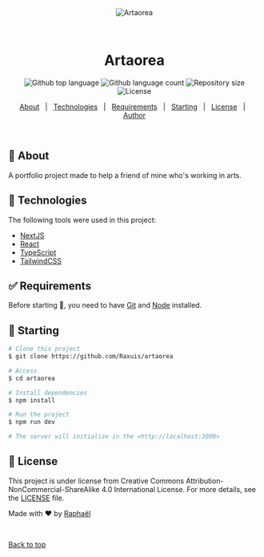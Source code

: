 <div align="center" id="top"> 
  <img src="./.github/app.gif" alt="Artaorea" />

&#xa0;

</div>

<h1 align="center">Artaorea</h1>

<p align="center">
  <img alt="Github top language" src="https://img.shields.io/github/languages/top/Raxuis/artaorea?color=56BEB8">

  <img alt="Github language count" src="https://img.shields.io/github/languages/count/Raxuis/artaorea?color=56BEB8">

  <img alt="Repository size" src="https://img.shields.io/github/repo-size/Raxuis/artaorea?color=56BEB8">

  <img alt="License" src="https://img.shields.io/github/license/Raxuis/artaorea?color=56BEB8">
</p>

<p align="center">
  <a href="#dart-about">About</a> &#xa0; | &#xa0; 
  <a href="#rocket-technologies">Technologies</a> &#xa0; | &#xa0;
  <a href="#white_check_mark-requirements">Requirements</a> &#xa0; | &#xa0;
  <a href="#checkered_flag-starting">Starting</a> &#xa0; | &#xa0;
  <a href="#memo-license">License</a> &#xa0; | &#xa0;
  <a href="https://github.com/Raxuis" target="_blank">Author</a>
</p>

<br>

## :dart: About

A portfolio project made to help a friend of mine who's working in arts.

## :rocket: Technologies

The following tools were used in this project:

- [NextJS](https://nextjs.org)
- [React](https://react.dev)
- [TypeScript](https://www.typescriptlang.org/)
- [TailwindCSS](https://tailwindcss.com)

## :white_check_mark: Requirements

Before starting :checkered_flag:, you need to have [Git](https://git-scm.com) and [Node](https://nodejs.org/en/) installed.

## :checkered_flag: Starting

```bash
# Clone this project
$ git clone https://github.com/Raxuis/artaorea

# Access
$ cd artaorea

# Install dependencies
$ npm install

# Run the project
$ npm run dev

# The server will initialize in the <http://localhost:3000>
```

## :memo: License

This project is under license from Creative Commons Attribution-NonCommercial-ShareAlike 4.0 International License. For more details, see the [LICENSE](LICENSE.md) file.

Made with :heart: by <a href="https://github.com/Raxuis" target="_blank">Raphaël</a>

&#xa0;

<a href="#top">Back to top</a>
